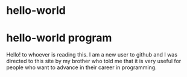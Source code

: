 # hello-world
hello-world program
==================

Hello! to whoever is reading this.
I am a new user to github and I was
directed to this site by my brother 
who told me that it is very useful
for people who want to advance in their 
career in programming. 
